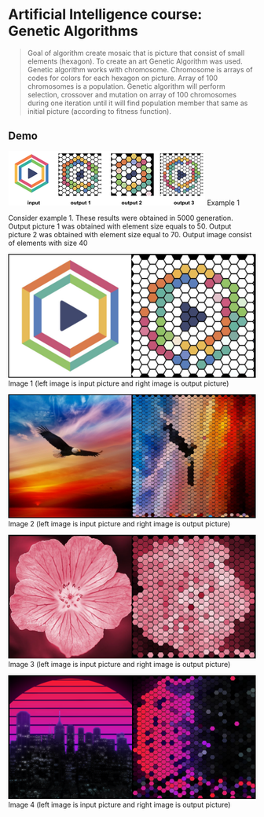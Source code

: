 # Artificial Intelligence course: Genetic Algorithms
>Goal of algorithm create mosaic that is picture that consist of small elements (hexagon). To create an art Genetic Algorithm was used. Genetic algorithm works with chromosome. Chromosome is arrays of codes for colors for each hexagon on picture. Array of 100 chromosomes is a population. Genetic algorithm will perform selection, crossover and mutation on array of 100 chromosomes during one iteration until it will find population member that same as initial picture (according to fitness function).
## Demo
![main_ex](./output_images/example.png)
Example 1

Consider example 1. These results were obtained in 5000 generation. Output picture 1 was obtained with element size equals to 50. Output picture 2 was obtained with element size equal to 70. Output image consist of elements with size 40

![ex_1](./output_images/image1.png)
Image 1 (left image is input picture and right image is output picture)

![ex_2](./output_images/image2.png)
Image 2 (left image is input picture and right image is output picture)

![ex_3](./output_images/image3.png)
Image 3 (left image is input picture and right image is output picture)

![ex_4](./output_images/image4.png)
Image 4 (left image is input picture and right image is output picture)